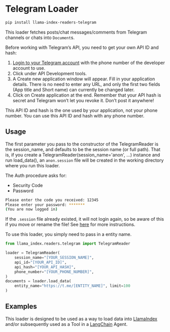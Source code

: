 # Telegram Loader

```bash
pip install llama-index-readers-telegram
```

This loader fetches posts/chat messages/comments from Telegram channels or chats into `Document`s.

Before working with Telegram’s API, you need to get your own API ID and hash:

1. [Login to your Telegram account](https://my.telegram.org) with the phone number of the developer account to use.
2. Click under API Development tools.
3. A Create new application window will appear. Fill in your application details. There is no need to enter any URL, and only the first two fields (App title and Short name) can currently be changed later.
4. Click on Create application at the end. Remember that your API hash is secret and Telegram won’t let you revoke it. Don’t post it anywhere!

This API ID and hash is the one used by your application, not your phone number. You can use this API ID and hash with any phone number.

## Usage

The first parameter you pass to the constructor of the TelegramReader is the session_name, and defaults to be the session name (or full path). That is, if you create a TelegramReader(session_name='anon', ...) instance and run load_data(), an `anon.session` file will be created in the working directory where you run this loader.

The Auth procedure asks for:

- Security Code
- Password

```bash
Please enter the code you received: 12345
Please enter your password: *******
(You are now logged in)
```

If the `.session` file already existed, it will not login again, so be aware of this if you move or rename the file! See [here](https://docs.telethon.dev/en/stable/index.html) for more instructions.

To use this loader, you simply need to pass in a entity name.

```python
from llama_index.readers.telegram import TelegramReader

loader = TelegramReader(
    session_name="[YOUR_SESSION_NAME]",
    api_id="[YOUR_API_ID]",
    api_hash="[YOUR_API_HASH]",
    phone_number="[YOUR_PHONE_NUMBER]",
)
documents = loader.load_data(
    entity_name="https://t.me/[ENTITY_NAME]", limit=100
)
```

## Examples

This loader is designed to be used as a way to load data into [LlamaIndex](https://github.com/run-llama/llama_index/tree/main/llama_index) and/or subsequently used as a Tool in a [LangChain](https://github.com/hwchase17/langchain) Agent.
